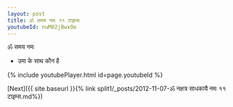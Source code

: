 ```yaml
---
layout: post
title: ॐ समय नमः ११ टाइम्स
youtubeId: nuM02jBwxOo
---
```

 
 
 ॐ समय नमः  
 
 -  उमा के साथ कौन है 
 
  
 
  
 
 
 
 
 
 


{% include youtubePlayer.html id=page.youtubeId %}
 
[Next]({{ site.baseurl }}{% link  split1/_posts/2012-11-07-ॐ नक्षत्र साधकायै नमः ११ टाइम्स.md%})
 
